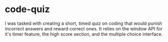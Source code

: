 # code-quiz

I was tasked with creating a short, timed quiz on coding that would punish incorrect answers and reward correct ones. It relies on the window API for it's timer feature, the high score section, and the multiple choice interface.